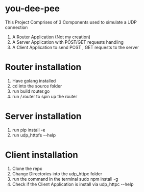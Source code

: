 # you-dee-pee
This Project Comprises of 3 Components used to simulate a UDP connection 
1. A Router Application (Not my creation)
2. A Server Application with POST/GET requests handling
3. A Client Application to send POST , GET requests to the server

# Router installation
1. Have golang installed
2. cd into the source folder
3. run build router.go
4. run /.router to spin up the router

# Server installation
1. run pip install -e
2. run udp_httpfs --help
# Client installation
1. Clone the repo
2. Change Directories into the udp_httpc folder
3. run the command in the terminal sudo npm install -g
4. Check if the Client Application is install via udp_httpc --help
